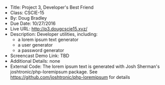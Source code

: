 - Title: Project 3, Developer's Best Friend
- Class: CSCIE-15
- By: Doug Bradley
- Due Date: 10/27/2016
- Live URL: http://p3.dougcscie15.xyz/
- Description:  Developer utilities, including:
  - a lorem ipsum text generator
  - a user generator
  - a password generator
- Screencast Demo Link: TBD
- Additional Details: none
- External Code: The lorem ipsum text is generated with Josh Sherman's
  joshtronic/php-loremipsum package.  See https://github.com/joshtronic/php-loremipsum
  for details
